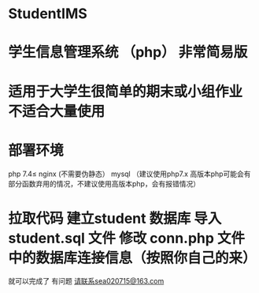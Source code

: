 # StudentIMS
# 学生信息管理系统 （php）  非常简易版
# 适用于大学生很简单的期末或小组作业  不适合大量使用
# 部署环境
php 7.4≤ nginx (不需要伪静态） mysql 
（建议使用php7.x   高版本php可能会有部分函数弃用的情况，不建议使用高版本php，会有报错情况） 
# 拉取代码  建立student 数据库 导入 student.sql 文件  修改 conn.php 文件中的数据库连接信息（按照你自己的来）
就可以完成了
有问题 请联系sea020715@163.com
